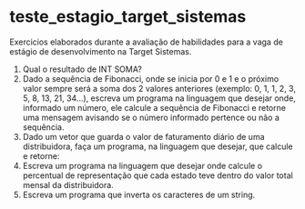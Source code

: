 # teste_estagio_target_sistemas
Exercicios elaborados durante a avaliação de habilidades para a vaga de estágio de desenvolvimento na Target Sistemas.

1) Qual o resultado de INT SOMA?
2) Dado a sequência de Fibonacci, onde se inicia por 0 e 1 e o próximo valor sempre será a soma dos 2 valores anteriores (exemplo: 0, 1, 1, 2, 3, 5, 8, 13, 21, 34...), escreva um programa na linguagem que desejar onde, informado um número, ele calcule a sequência de Fibonacci e retorne uma mensagem avisando se o número informado pertence ou não a sequência.
3) Dado um vetor que guarda o valor de faturamento diário de uma distribuidora, faça um programa, na linguagem que desejar, que calcule e retorne:
4) Escreva um programa na linguagem que desejar onde calcule o percentual de representação que cada estado teve dentro do valor total mensal da distribuidora.
5) Escreva um programa que inverta os caracteres de um string.
